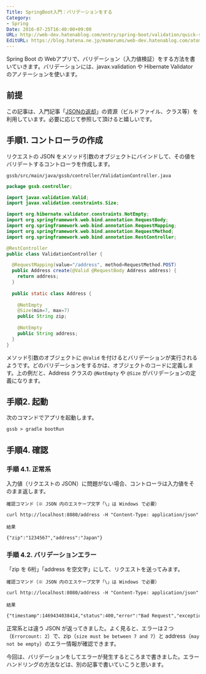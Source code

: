 ```yaml
---
Title: SpringBoot入門：バリデーションをする
Category:
- Spring
Date: 2016-07-25T16:40:00+09:00
URL: http://web-dev.hatenablog.com/entry/spring-boot/validation/quick-start
EditURL: https://blog.hatena.ne.jp/mamorums/web-dev.hatenablog.com/atom/entry/10328749687179545113
---
```


Spring Boot の Webアプリで、バリデーション（入力値検証）をする方法を書いていきます。バリデーションには、javax.validation や Hibernate Validator のアノテーションを使います。


## 前提
この記事は、入門記事「[JSONの返却](/entry/spring-boot/intro/response-json)」の資源（ビルドファイル、クラス等）を利用しています。必要に応じて参照して頂けると嬉しいです。


## 手順1. コントローラの作成
リクエストの JSON をメソッド引数のオブジェクトにバインドして、その値をバリデートするコントローラを作成します。

`gssb/src/main/java/gssb/controller/ValidationController.java`

```java
package gssb.controller;

import javax.validation.Valid;
import javax.validation.constraints.Size;

import org.hibernate.validator.constraints.NotEmpty;
import org.springframework.web.bind.annotation.RequestBody;
import org.springframework.web.bind.annotation.RequestMapping;
import org.springframework.web.bind.annotation.RequestMethod;
import org.springframework.web.bind.annotation.RestController;

@RestController
public class ValidationController {

  @RequestMapping(value="/address", method=RequestMethod.POST)
  public Address create(@Valid @RequestBody Address address) {
    return address;
  }
  
  public static class Address {
    
    @NotEmpty
    @Size(min=7, max=7)
    public String zip;
    
    @NotEmpty
    public String address;
  }
}
```

メソッド引数のオブジェクトに `@Valid` を付けるとバリデーションが実行されるようです。どのバリデーションをするかは、オブジェクトのコードに定義します。上の例だと、Address クラスの `@NotEmpty` や `@Size` がバリデーションの定義になります。


## 手順2. 起動
次のコマンドでアプリを起動します。

```txt
gssb > gradle bootRun
```


## 手順4. 確認
### 手順 4.1. 正常系
入力値（リクエストの JSON）に問題がない場合、コントローラは入力値をそのまま返します。

`確認コマンド（※ JSON 内のエスケープ文字「\」は Windows で必要）`

```txt
curl http://localhost:8080/address -H "Content-Type: application/json" -d "{\"zip\":\"1234567\", \"address\":\"Japan\"}" -X POST
```

`結果`

```txt
{"zip":"1234567","address":"Japan"}
```

### 手順 4.2. バリデーションエラー
「zip を 6桁」「address を空文字」にして、リクエストを送ってみます。

`確認コマンド（※ JSON 内のエスケープ文字「\」は Windows で必要）`

```txt
curl http://localhost:8080/address -H "Content-Type: application/json" -d "{\"zip\":\"123456\", \"address\":\"\"}" -X POST
```

`結果`

```txt
{"timestamp":1469434038414,"status":400,"error":"Bad Request","exception":"org.springframework.web.bind.MethodArgumentNotValidException","errors":[{"codes":["NotEmpty.address.address","NotEmpty.address","NotEmpty"],"arguments":[{"codes":["address.address","address"],"arguments":null,"defaultMessage":"address","code":"address"}],"defaultMessage":"may not be empty","objectName":"address","field":"address","rejectedValue":"","bindingFailure":false,"code":"NotEmpty"},{"codes":["Size.address.zip","Size.zip","Size"],"arguments":[{"codes":["address.zip","zip"],"arguments":null,"defaultMessage":"zip","code":"zip"},7,7],"defaultMessage":"size must be between 7 and 7","objectName":"address","field":"zip","rejectedValue":"123456","bindingFailure":false,"code":"Size"}],"message":"Validation failed for object='address'. Errorcount: 2","path":"/address"}
```

正常系とは違う JSON が返ってきました。よく見ると、エラーは２つ（`Errorcount: 2`）で、zip（`size must be between 7 and 7`）と address（`may not be empty`）のエラー情報が確認できます。


今回は、バリデーションをしてエラーが発生するところまで書きました。エラーハンドリングの方法などは、別の記事で書いていこうと思います。
